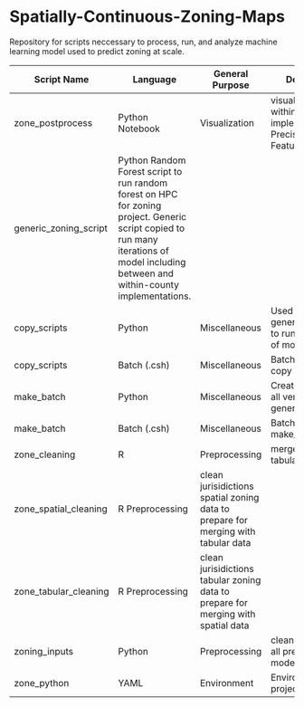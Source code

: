# Spatially-Continuous-Zoning-Maps
 Repository for scripts neccessary to process, run, and analyze machine learning model used to predict zoning at scale.

|Script Name |	Language |	General Purpose |	Detailed Purpose |
|------------|----------|-----------------|------------------|
|zone_postprocess	|Python Notebook|	Visualization	|visualize results for within-county implementation - Precision, recall, F1, R2, Feature importance|
|generic_zoning_script	|Python	Random Forest	script to run random forest on HPC for zoning project. Generic script copied to run many iterations of model including between and within-county implementations.|
|copy_scripts	|Python|	Miscellaneous	|Used to copy generic_zoning_script.py to run multiple iterations of model on HPC|
|copy_scripts	|Batch (.csh)	|Miscellaneous	|Batch script used to run copy scripts|
|make_batch	|Python|	Miscellaneous	|Create batch scripts for all versions of generic_zoning_script |
|make_batch	|Batch (.csh)|	Miscellaneous|	Batch script used to run make_batch|
|zone_cleaning	|R	|Preprocessing|	merge spatial and tabular zoning data|
|zone_spatial_cleaning	|R	Preprocessing|	clean jurisidictions spatial zoning data to prepare for merging with tabular data |
|zone_tabular_cleaning	|R	Preprocessing|	clean jurisidictions tabular zoning data to prepare for merging with spatial data |
|zoning_inputs	|Python	|Preprocessing|	clean and set extent for all predictors for zoning model|
|zone_python	|YAML|	Environment|	Environment for Zoning project (on HPC)|
